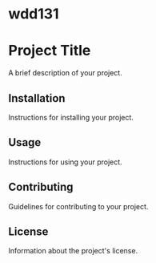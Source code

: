 # wdd131


# Project Title

A brief description of your project.

## Installation

Instructions for installing your project.

## Usage

Instructions for using your project.

## Contributing

Guidelines for contributing to your project.

## License

Information about the project's license.
